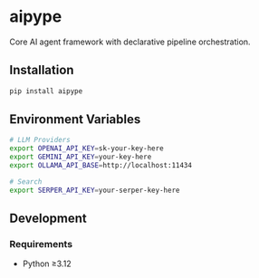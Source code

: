 # aipype

Core AI agent framework with declarative pipeline orchestration.

## Installation

```bash
pip install aipype
```

## Environment Variables

```bash
# LLM Providers
export OPENAI_API_KEY=sk-your-key-here
export GEMINI_API_KEY=your-key-here
export OLLAMA_API_BASE=http://localhost:11434

# Search
export SERPER_API_KEY=your-serper-key-here
```

## Development

### Requirements
- Python ≥3.12

